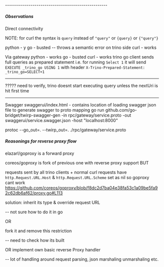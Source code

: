 ----------------------------------------------------<!-- markdownlint-capture -->
##### Observations
Direct connectivity

NOTE: for curl the syntax is `query` instead of `"query"`  or `{query}` or `{"query"}`


python - y
go - busted -- throws a semantic error on trino side
curl - works

Via gateway
python - works
go - busted
curl - works
trino go client sends full queries as prepared statement
i.e.
for running `Select 1`
it will send `EXECUTE _trino_go USING 1`
with header `X-Trino-Prepared-Statement: _trino_go=SELECT+1`


-----
????? need to verify, trino doesnt start executing query unless the nextUri is hit first time

------------------ 
Swagger
swaggerui/index.html - contains location of loading swagger json file
to generate swagger to proto mapping
go run github.com/go-bridget/twirp-swagger-gen -in rpc/gateway/service.proto -out swaggerui/service.swagger.json -host "localhost:8000"

protoc --go_out=. --twirp_out=. ./rpc/gateway/service.proto

##### Reasonings for reverse proxy flow

elazarl/goproxy
is a forward proxy

coreos/goproxy
is fork of previous one with reverse proxy support BUT 

requests sent by all trino clients + normal curl requests
have
`http.Request.URL.Host` & `http.Request.URL.Scheme` set as nil
so goproxy cant work 
https://github.com/coreos/goproxy/blob/f8dc2d7ba04e38fa53c1a09be5fa92c62db6af62/proxy.go#L113



solution:
inherit its type & override request URL

-- not sure how to do it in go

OR 

fork it and remove this restriction

-- need to check how its built

OR 
implement own basic reverse Proxy handler

-- lot of handling around request parsing, json marshaling unmarshaling etc.

